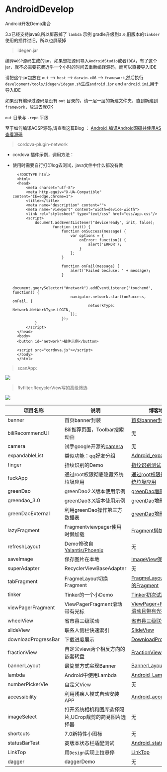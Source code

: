 
# AndroidDevelop
Android开发Demo集合


3.x已经支持java8,所以屏蔽掉了 `lambda` 示例
gradle升级到`3.0`,旧版本的`tinkder`使用的插件过旧，所以也屏蔽掉

> idegen.jar

编译`AOSP`源码生成的jar，如果想把源码导入`AndroidStudio`或者`IDEA`，有了这个jar，就不必需要花费近乎一个小时的时间去重新编译源码，而可以直接导入IDE

请把这个jar包放在 `out` --> `host` --> `darwin-x86` --> `framework`,然后执行`development/tools/idegen/idegen.sh`生成`android.ipr` and `android.imi`,用于导入IDE

如果没有编译过源码是没有 `out` 目录的，请一层一层的新建文件夹，直到新建到`framework`，放进去就OK

`out` 目录与 `.repo` 平级

至于如何编译AOSP源码,请查看这篇Blog ： [Android_编译Android源码并使用AS查看源码](https://7449.github.io/2017/02/10/Android_compile_aosp/)


> cordova-plugin-network

* cordova 插件示例，调用方法：
* 使用时需要自行打印log去测试，java文件中什么都没有做

		<!DOCTYPE html>
		<html>
		<head>
		    <meta charset="utf-8">
		    <meta http-equiv="X-UA-Compatible" content="IE=edge,chrome=1">
		    <title></title>
		    <meta name="description" content="">
		    <meta name="viewport" content="width=device-width">
		    <link rel="stylesheet" type="text/css" href="css/app.css"/>
		    <script>
				document.addEventListener("deviceready", init, false);
				        function init() {
				            function onSuccess(message) {
				                var options = {
				                    onError: function() {
				                        alert('ERROR');
				                    }
				                };
				            }
				
				            function onFail(message) {
				                alert('Failed because: ' + message);
				            }
				
				            document.querySelector("#network").addEventListener("touchend", function() {
				                navigator.network.start(onSuccess, onFail, {
				                		networkType: Network.NetWorkType.LOGIN,
				                });
				            });
				}
		    </script>
		</head>
		<body>
		<button id="network">插件示例</button>
		
		<script src="cordova.js"></script>
		</body>
		</html>

> scanApp:

![](http://i.imgur.com/bpP2vWA.gif)

> Rvfilter:RecyclerView写的高级筛选

![](https://github.com/7449/AndroidDevelop/blob/master/image/rv_filter.gif)


项目名称					|说明							 |博客地址  																					|单独项目地址
---    					|---   							 |---          																				|---
banner					|首页banner封装					 |[首页banner封装](https://7449.github.io/2016/09/28/Android_AdBannerPackage/)				|[BannerLayout](https://github.com/7449/BannerLayout)
biliRecommendUI			|Bili推荐页面，Toolbar搜索动画 	 |无 																						|无
camera			|试手google开源的[camera](https://github.com/google/cameraview)  |无 														|无
expandableList	|类似功能：qq好友分组 				 |[Adnroid_expandablelist](https://7449.github.io/2017/01/01/Adnroid_expandablelist/) 																						|无
finger				|指纹识别的Demo					 |[指纹识别测试](https://7449.github.io/2016/11/28/Android_finger/) 									|无
fuckApp					|通过root权限彻底隐藏系统垃圾应用 	 |[通过root权限彻底隐藏系统垃圾应用](https://7449.github.io/2017/01/03/Android_hideApp/) 																						|无
greenDao				|greenDao2.X版本使用示例 			 |[greenDao增删改查](https://7449.github.io/2016/10/08/Android_greenDaoCRUD/) 						|无
greendao_3.0			|greenDao3.X版本使用示例 			 |[greenDao增删改查](https://7449.github.io/2016/10/08/Android_greenDaoCRUD/) 						|[ZLSimple](https://github.com/7449/ZLSimple)
greenDaoExternal     	|利用greenDao操作第三方数据表 		 |[greenDao增删改查](https://7449.github.io/2016/10/08/Android_greenDaoCRUD/) 						|无
lazyFragment   			|Fragmentviewpager使用时懒加载   	 |[Fragment懒加载](https://7449.github.io/2016/10/15/Android_LazyFragment/) 								|[Retrofit_RxJava_MVP](https://github.com/7449/Retrofit_RxJava_MVP)
refreshLayout 			|Demo修改自[Yalantis/Phoenix](https://github.com/Yalantis/Phoenix) |无 														|无
saveImage				|保存图片在本地 					 |[ImageView保存本地](https://7449.github.io/2016/11/21/Android_SaveImageView/) 						|无
superAdapter			|RecyclerViewBaseAdapter		 |无 																						|[XAdapter](https://github.com/7449/XAdapter)
tabFragment				|FragmeLayout切换Fragment   		 |[FragmeLayout切换不同的Fragment](https://7449.github.io/2016/10/05/Android_TabFragment/) |无
tinker				|Tinker的一个小Demo   			 |[Tinker初次试用](https://7449.github.io/2016/11/04/Android_tinker/) 							|无
viewPagerFragment 		|ViewPagerFragment滑动带有光标	 |[ViewPager+Fragment滑动且带有光标](https://7449.github.io/2016/10/05/Android_ViewPager_Fragment/) |无
wheelView 		|省市县三级联动  					 |[省市县三级联动](https://7449.github.io/2016/10/26/Android_Citylinkage/) 								|无
slideView				|联系人侧栏快速索引 				 |[SlideView](https://7449.github.io/2016/10/07/Android_SlideView/) |[SlideView](https://github.com/7449/SlideView)
downloadProgressBar  	|下载进度展示 					 |[DownloadProgressBar](https://7449.github.io/2016/10/07/Android_DownloadProgressBar/) |[ProgressView](https://github.com/7449/ProgressView)
fractionView			|自定义view两个相反方向的嵌套转盘    |[FractionView](https://7449.github.io/2016/10/26/Android_FractionView/) |[FractionView](https://github.com/7449/FractionView)
bannerLayout			|最简单方式实现Banner				 |[BannerLayout](https://7449.github.io/2016/10/26/Android_BannerLayout/)  			|[BannerLayout](https://github.com/7449/BannerLayout)
lambda			|Android中使用Lambda				 |[Android_Lambda](https://7449.github.io/2017/02/08/Android_Lambda/)  			|[ZLSimple](https://github.com/7449/ZLSimple)
numberPickerVie			|自定义View				 |无  			|无
accessibility			|利用残疾人模式自动安装APP			 |[Android_accessibility](https://7449.github.io/2017/05/15/Android_accessibility/)  			|无
imageSelect			|打开系统相机和图库选择照片,UCrop裁剪的简易图片选择器			 |无  			|[Album](https://github.com/7449/Album)
shortcuts			|7.0新特性小图标			 |无  			|无
statusBarTest			|高版本状态栏适配测试			 |[Android_statusbar](https://7449.github.io/2017/05/15/Android_statusbar/)  			|无
LinkTop			|用`Design`实现上拉悬停			 |[LinkTop](https://7449.github.io/2017/01/01/Adnroid_LinkTop/)  			|无
dagger			|daggerDemo		 |无  			|无